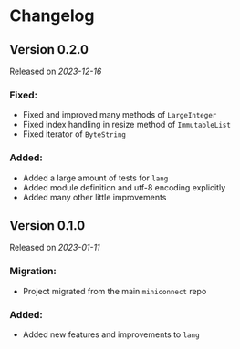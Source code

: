 # Changelog

## Version 0.2.0

Released on *2023-12-16*

### Fixed:

- Fixed and improved many methods of `LargeInteger`
- Fixed index handling in resize method of `ImmutableList`
- Fixed iterator of `ByteString`

### Added:

- Added a large amount of tests for `lang`
- Added module definition and utf-8 encoding explicitly
- Added many other little improvements

## Version 0.1.0

Released on *2023-01-11*

### Migration:

- Project migrated from the main `miniconnect` repo

### Added:

- Added new features and improvements to `lang`
